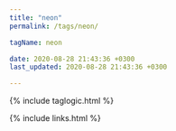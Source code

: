 ```yaml
---
title: "neon"
permalink: /tags/neon/

tagName: neon

date: 2020-08-28 21:43:36 +0300
last_updated: 2020-08-28 21:43:36 +0300

---
```


{% include taglogic.html %}

{% include links.html %}
